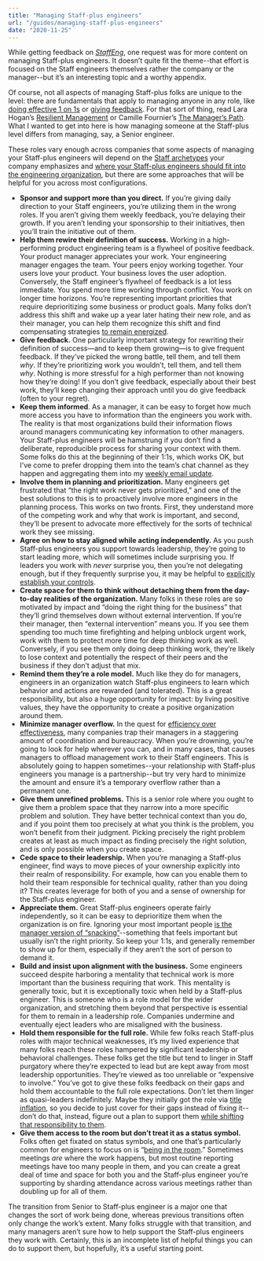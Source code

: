 ```yaml
---
title: "Managing Staff-plus engineers"
url: "/guides/managing-staff-plus-engineers"
date: "2020-11-25"
---
```



While getting feedback on _[StaffEng](http://staffeng.com)_, one request was for more content on managing Staff-plus engineers. It doesn’t quite fit the theme--that effort is focused on the Staff engineers themselves rather the company or the manager--but it’s an interesting topic and a worthy appendix.

Of course, not all aspects of managing Staff-plus folks are unique to the level: there are fundamentals that apply to managing anyone in any role, like [doing effective 1 on 1s](https://marcorogers.com/blog/my-approach-to-1-on-1s) or [giving feedback](https://smallbigideas.substack.com/p/own-your-feedback-part-1). For that sort of thing, read Lara Hogan’s [Resilient Management](https://resilient-management.com) or Camille Fournier’s [The Manager’s Path](https://www.oreilly.com/library/view/the-managers-path/9781491973882/). What I wanted to get into here is how managing someone at the Staff-plus level differs from managing, say, a Senior engineer.

These roles vary enough across companies that some aspects of managing your Staff-plus engineers will depend on the [Staff archetypes](https://staffeng.com/guides/staff-archetypes) your company emphasizes and [where your Staff-plus engineers should fit into the engineering organization](https://staffeng.com/guides/where-should-staff-plus-eng-report), but there are some approaches that will be helpful for you across most configurations.



* **Sponsor and support more than you direct.** If you’re giving daily direction to your Staff engineers, you’re utilizing them in the wrong roles. If you aren’t giving them weekly feedback, you’re delaying their growth. If you aren’t lending your sponsorship to their initiatives, then you’ll train the initiative out of them.
* **Help them rewire their definition of success.** Working in a high-performing product engineering team is a flywheel of positive feedback. Your product manager appreciates your work. Your engineering manager engages the team. Your peers enjoy working together. Your users love your product. Your business loves the user adoption. Conversely, the Staff engineer’s flywheel of feedback is a lot less immediate. You spend more time working through conflict. You work on longer time horizons. You’re representing important priorities that require deprioritizing some business or product goals. Many folks don’t address this shift and wake up a year later hating their new role, and as their manager, you can help them recognize this shift and find compensating strategies [to remain energized](https://staffeng.com/stories/michelle-bu).
* **Give feedback.** One particularly important strategy for rewriting their definition of success—and to keep them growing—is to give frequent feedback. If they’ve picked the wrong battle, tell them, and tell them _why_. If they’re prioritizing work you wouldn’t, tell them, and tell them _why_. Nothing is more stressful for a high performer than not knowing how they’re doing! If you don’t give feedback, especially about their best work, they’ll keep changing their approach until you do give feedback (often to your regret).
* **Keep them informed**. As a manager, it can be easy to forget how much more access you have to information than the engineers you work with. The reality is that most organizations build their information flows around managers communicating key information to other managers. Your Staff-plus engineers will be hamstrung if you don’t find a deliberate, reproducible process for sharing your context with them. Some folks do this at the beginning of their 1:1s, which works OK, but I’ve come to prefer dropping them into the team’s chat channel as they happen and aggregating them into my [weekly email update](https://lethain.com/weekly-updates/).
* **Involve them in planning and prioritization.** Many engineers get frustrated that “the right work never gets prioritized,” and one of the best solutions to this is to proactively involve more engineers in the planning process. This works on two fronts. First, they understand more of the competing work and why that work is important, and second, they’ll be present to advocate more effectively for the sorts of technical work they see missing.
* **Agree on how to stay aligned while acting independently.** As you push Staff-plus engineers you support towards leadership, they’re going to start leading more, which will sometimes include surprising you. If leaders you work with _never_ surprise you, then you’re not delegating enough, but if they frequently surprise you, it may be helpful to [explicitly establish your controls](https://lethain.com/identify-your-controls/).
* **Create space for them to think without detaching them from the day-to-day realities of the organization.** Many folks in these roles are so motivated by impact and “doing the right thing for the business” that they’ll grind themselves down without external intervention. If you’re their manager, then “external intervention” means you. If you see them spending too much time firefighting and helping unblock urgent work, work with them to protect more time for deep thinking work as well. Conversely, if you see them only doing deep thinking work, they’re likely to lose context and potentially the respect of their peers and the business if they don’t adjust that mix.
* **Remind them they’re a role model.** Much like they do for managers, engineers in an organization watch Staff-plus engineers to learn which behavior and actions are rewarded (and tolerated). This is a great responsibility, but also a huge opportunity for impact: by living positive values, they have the opportunity to create a positive organization around them.
* **Minimize manager overflow.** In the quest for [efficiency over effectiveness](https://www.amazon.com/dp/B004SOVC2Y/ref=dp-kindle-redirect?_encoding=UTF8&btkr=1), many companies trap their managers in a staggering amount of coordination and bureaucracy. When you’re drowning, you’re going to look for help wherever you can, and in many cases, that causes managers to offload management work to their Staff engineers. This is absolutely going to happen sometimes--your relationship with Staff-plus engineers you manage is a partnership--but try very hard to minimize the amount and ensure it’s a temporary overflow rather than a permanent one.
* **Give them unrefined problems.** This is a senior role where you ought to give them a problem space that they narrow into a more specific problem and solution. They have better technical context than you do, and if you point them too precisely at what you think is the problem, you won’t benefit from their judgment. Picking precisely the right problem creates at least as much impact as finding precisely the right solution, and is only possible when you create space.
* **Cede space to their leadership.** When you’re managing a Staff-plus engineer, find ways to move pieces of your ownership explicitly into their realm of responsibility. For example, how can you enable them to hold their team responsible for technical quality, rather than you doing it? This creates leverage for both of you and a sense of ownership for the Staff-plus engineer.
* **Appreciate them.** Great Staff-plus engineers operate fairly independently, so it can be easy to deprioritize them when the organization is on fire. Ignoring your most important people [is the manager version of “snacking”](https://staffeng.com/guides/work-on-what-matters)--something that feels important but usually isn’t the right priority. So keep your 1:1s, and generally remember to show up for them, especially if they aren’t the sort of person to demand it.
* **Build and insist upon alignment with the business.** Some engineers succeed despite harboring a mentality that technical work is more important than the business requiring that work. This mentality is generally toxic, but it is exceptionally toxic when held by a Staff-plus engineer. This is someone who is a role model for the wider organization, and stretching them beyond that perspective is essential for them to remain in a leadership role. Companies undermine and eventually eject leaders who are misaligned with the business.
* **Hold them responsible for the full role.** While few folks reach Staff-plus roles with major technical weaknesses, it’s my lived experience that many folks reach these roles hampered by significant leadership or behavioral challenges. These folks get the title but tend to linger in Staff purgatory where they’re expected to lead but are kept away from most leadership opportunities. They’re viewed as too unreliable or “expensive to involve.” You’ve got to give these folks feedback on their gaps and hold them accountable to the full role expectations. Don’t let them linger as quasi-leaders indefinitely. Maybe they initially got the role via [title inflation](https://charity.wtf/2020/11/01/questionable-advice-the-trap-of-the-premature-senior/), so you decide to just cover for their gaps instead of fixing it--don’t do that, instead, figure out a plan to support them [while shifting that responsibility to them](https://hbr.org/1999/11/management-time-whos-got-the-monkey).
* **Give them access to the room but don’t treat it as a status symbol.** Folks often get fixated on status symbols, and one that’s particularly common for engineers to focus on is “[being in the room](https://staffeng.com/guides/getting-in-the-room).” Sometimes meetings _are_ where the work happens, but most routine reporting meetings have too many people in them, and you can create a great deal of time and space for both you and the Staff-plus engineer you’re supporting by sharding attendance across various meetings rather than doubling up for all of them.

The transition from Senior to Staff-plus engineer is a major one that changes the sort of work being done, whereas previous transitions often only change the work’s extent. Many folks struggle with that transition, and many managers aren’t sure how to help support the Staff-plus engineers they work with. Certainly, this is an incomplete list of helpful things you can do to support them, but hopefully, it’s a useful starting point.
